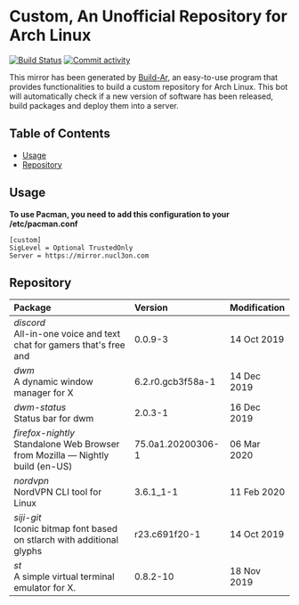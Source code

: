 # Custom, An Unofficial Repository for Arch Linux
[<img src="https://img.shields.io/travis/57r4n63r/archlinux-repository/master.svg?style=flat-square" alt="Build Status">](https://travis-ci.org/57r4n63r/archlinux-repository)
[<img src="https://img.shields.io/github/commit-activity/m/57r4n63r/archlinux-repository.svg?style=flat-square" alt="Commit activity">](https://github.com/57r4n63r/archlinux-repository/commits/master)

This mirror has been generated by [Build-Ar](https://github.com/unix-development/build-ar), an easy-to-use program that provides functionalities to build a custom repository for Arch Linux. This bot will automatically check if a new version of software has been released, build packages and deploy them into a server.

## Table of Contents
- [Usage](#usage)
- [Repository](#repository)

## Usage
**To use Pacman, you need to add this configuration to your /etc/pacman.conf**

```
[custom]
SigLevel = Optional TrustedOnly
Server = https://mirror.nucl3on.com
```
## Repository
Package	|  Version	|  Modification
:--- | :--- | :---
*discord*<br>All-in-one voice and text chat for gamers that's free and | 0.0.9-3 | 14 Oct 2019
*dwm*<br>A dynamic window manager for X | 6.2.r0.gcb3f58a-1 | 14 Dec 2019
*dwm-status*<br>Status bar for dwm | 2.0.3-1 | 16 Dec 2019
*firefox-nightly*<br>Standalone Web Browser from Mozilla — Nightly build (en-US) | 75.0a1.20200306-1 | 06 Mar 2020
*nordvpn*<br>NordVPN CLI tool for Linux | 3.6.1_1-1 | 11 Feb 2020
*siji-git*<br>Iconic bitmap font based on stlarch with additional glyphs | r23.c691f20-1 | 14 Oct 2019
*st*<br>A simple virtual terminal emulator for X. | 0.8.2-10 | 18 Nov 2019

